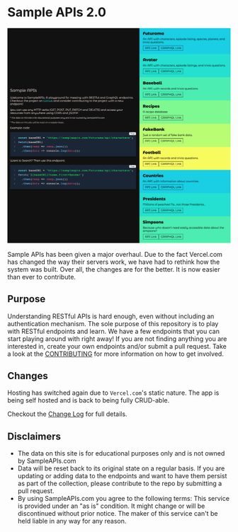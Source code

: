 # Sample APIs 2.0

![Screenshot](/src/public/assets/images/screenshot-sampleAPI.png)

Sample APIs has been given a major overhaul. Due to the fact Vercel.com has changed the way their servers work, we have had to rethink how the system was built. Over all, the changes are for the better. It is now easier than ever to contribute.

## Purpose

Understanding RESTful APIs is hard enough, even without including an authentication mechanism. The sole purpose of this repository is to play with RESTful endpoints and learn. We have a few endpoints that you can start playing around with right away! If you are not finding anything you are interested in, create your own endpoints and/or submit a pull request. Take a look at the [CONTRIBUTING](https://github.com/jermbo/SampleAPIs/blob/master/CONTRIBUTING.md) for more information on how to get involved.

## Changes

Hosting has switched again due to `Vercel.com`'s static nature. The app is being self hosted and is back to being fully CRUD-able. 

Checkout the [Change Log](https://github.com/jermbo/SampleAPIs/blob/master/Change_log.md) for full details.

## Disclaimers

- The data on this site is for educational purposes only and is not owned by SampleAPIs.com
- Data will be reset back to its original state on a regular basis. If you are updating or adding data to the endpoints and want to have them persist as part of the collection, please contribute to the repo by submitting a pull request.
- By using SampleAPIs.com you agree to the following terms: This service is provided under an "as is" condition. It might change or will be discontinued without prior notice. The maker of this service can't be held liable in any way for any reason.
